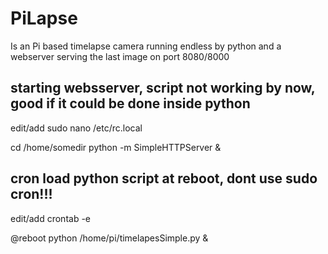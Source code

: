# PiLapse
Is an Pi based timelapse camera running endless by python and a webserver serving the last image on port 8080/8000 


## starting websserver, script not working by now, good if it could be done inside python
edit/add  sudo nano /etc/rc.local

cd /home/somedir
python -m SimpleHTTPServer &

## cron load python script at reboot, dont use sudo cron!!!
edit/add crontab -e

@reboot python /home/pi/timelapesSimple.py &

